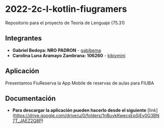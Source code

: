 # 2022-2c-l-kotlin-fiugramers
Repositorio para el proyecto de Teoría de Lenguaje (75.31)
## Integrantes
* **Gabriel Bedoya: NRO PADRON** - [gabibema](https://github.com/gabibema)
* **Carolina Luna Aramayo Zambrana: 106260** - [kikiymini](https://github.com/kikiymini)
## Aplicación
Presentamos FiuReserva la App Mobile de reservas de aulas para FIUBA
## Documentación

* **Para descargar la aplicación pueden hacerlo desde el siguiente** [link] (https://drive.google.com/drive/u/0/folders/1nBuvkKwecsEpSjEy0G3BN7T_JAEZ2Q8P)
